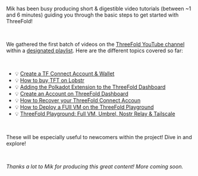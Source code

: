 <!-- *"This article was originally published by Victoria Obeegadoo a former member of ThreeFold Foundation."* -->


Mik has been busy producing short & digestible video tutorials (between ~1 and 6 minutes) guiding you through the basic steps to get started with ThreeFold! 

<br/>

We gathered the first batch of videos on the [ThreeFold YouTube channel](https://www.youtube.com/@ThreeFoldFoundation) within a [designated playlist](https://www.youtube.com/playlist?list=PLTGQlepPqwUV0IA8BjDFetyjPD4XqVb6K). Here are the different topics covered so far:

<br/>


- 💡 [Create a TF Connect Account & Wallet](https://www.youtube.com/watch?v=jfIetL7DaRg&list=PLTGQlepPqwUV0IA8BjDFetyjPD4XqVb6K&index=1)
 - 💡 [How to buy TFT on Lobstr](https://www.youtube.com/watch?v=1N15bKztiqk&list=PLTGQlepPqwUV0IA8BjDFetyjPD4XqVb6K&index=2)
 - 💡 [Adding the Polkadot Extension to the ThreeFold Dashboard](https://www.youtube.com/watch?v=Q8cMN2RMXOI&list=PLTGQlepPqwUV0IA8BjDFetyjPD4XqVb6K&index=3)
 - 💡 [Create an Account on ThreeFold Dashboard](https://www.youtube.com/watch?v=XG2PmqvicSk&list=PLTGQlepPqwUV0IA8BjDFetyjPD4XqVb6K&index=4)
 - 💡 [How to Recover your ThreeFold Connect Accoun](https://www.youtube.com/watch?v=t9rAZAPAWbM&list=PLTGQlepPqwUV0IA8BjDFetyjPD4XqVb6K&index=5) 
- 💡 [How to Deploy a FUll VM on the ThreeFold Playground](https://www.youtube.com/watch?v=MDSIBkcYdqg&list=PLTGQlepPqwUV0IA8BjDFetyjPD4XqVb6K&index=7)
 - 💡 [ThreeFold Playground: Full VM, Umbrel, Nostr Relay & Tailscale](https://www.youtube.com/watch?v=ClK-HZ9hV8Y&list=PLTGQlepPqwUV0IA8BjDFetyjPD4XqVb6K&index=8)

<br/>

 These will be especially useful to newcomers within the project! Dive in and explore!  

<br/>

_Thanks a lot to Mik for producing this great content! More coming soon._